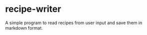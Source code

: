 # recipe-writer

A simple program to read recipes from user input and save them in markdown format.
